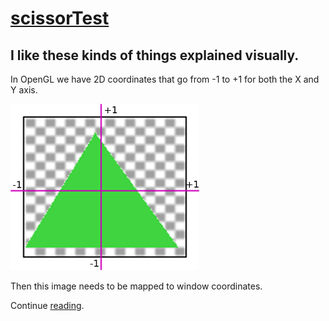 # [scissorTest](https://gamedev.stackexchange.com/questions/40704/what-is-the-purpose-of-glscissor)

## I like these kinds of things explained visually.

In OpenGL we have 2D coordinates that go from -1 to +1 for both the X and Y axis.

![](img/coordinates.png)

Then this image needs to be mapped to window coordinates.

Continue [reading](https://gamedev.stackexchange.com/questions/40704/what-is-the-purpose-of-glscissor).